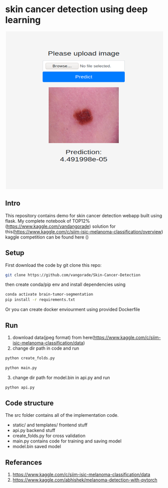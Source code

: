 # skin cancer detection using deep learning
<p align="center">
  <img src="https://github.com/vangorade/Skin-Cancer-Detection/blob/master/static/preds.png" height="500" width="500"/>
</p>

## Intro
This repository contains demo for skin cancer detection webapp built using flask.
My complete notebook of TOP12%(https://www.kaggle.com/vandangorade) solution for this(https://www.kaggle.com/c/siim-isic-melanoma-classification/overview) kaggle competition can be found here ()

## Setup
First download the code by git clone this repo:
```bash
git clone https://github.com/vangorade/Skin-Cancer-Detection
```
then create conda/pip env and install dependencies using 
```bash
conda activate brain-tumor-segmentation
pip install -r requirements.txt
```
Or you can create docker enviourment using provided Dockerfile 

## Run
1. download data(jpeg format) from here(https://www.kaggle.com/c/siim-isic-melanoma-classification/data) 
2. change dir path in code and run
```bash
python create_folds.py
```
```bash
python main.py 
```
3. change dir path for model.bin in api.py and run
```bash
python api.py 
```

## Code structure
The src folder contains all of the implementation code.
+ static/ and templates/ frontend stuff
+ api.py backend stuff
+ create_folds.py for cross validation
+ main.py contains code for training and saving model
+ model.bin saved model

## Referances
1. https://www.kaggle.com/c/siim-isic-melanoma-classification/data
2. https://www.kaggle.com/abhishek/melanoma-detection-with-pytorch
